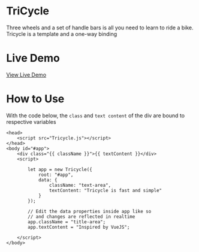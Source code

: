 # TriCycle

Three wheels and a set of handle bars is all you need to learn to ride a bike. Tricycle is a template and a one-way binding

# Live Demo

[View Live Demo](#)

# How to Use

With the code below, the `class` and `text content` of the div are bound to respective variables

```
<head>
    <script src="Tricycle.js"></script>
</head>
<body id="#app">
    <div class="{{ className }}">{{ textContent }}</div>
    <script>

        let app = new Tricycle({
            root: "#app",
            data: {
                className: "text-area",
                textContent: "Tricycle is fast and simple"
            }
        });    

        // Edit the data properties inside app like so
        // and changes are reflected in realtime
        app.className = "title-area";
        app.textContent = "Inspired by VueJS";

    </script>
</body>
```
